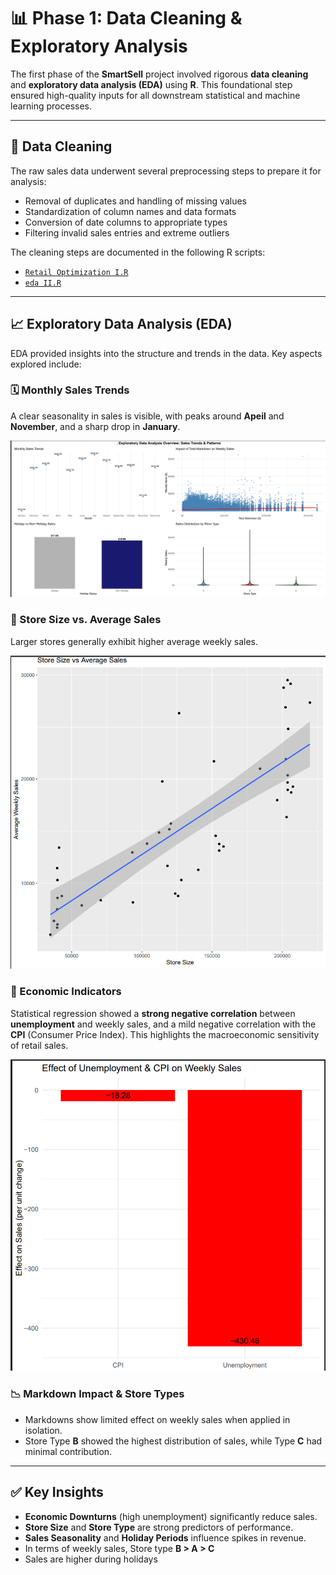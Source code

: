 # 📊 Phase 1: Data Cleaning & Exploratory Analysis

The first phase of the **SmartSell** project involved rigorous **data cleaning** and **exploratory data analysis (EDA)** using **R**. This foundational step ensured high-quality inputs for all downstream statistical and machine learning processes.

---

## 🧹 Data Cleaning

The raw sales data underwent several preprocessing steps to prepare it for analysis:

- Removal of duplicates and handling of missing values
- Standardization of column names and data formats
- Conversion of date columns to appropriate types
- Filtering invalid sales entries and extreme outliers

The cleaning steps are documented in the following R scripts:

- [`Retail Optimization I.R`](https://github.com/temidataspot/project-smartsell/blob/main/Data%20Cleaning%20%26%20Exploratory%20Analysis/Retail%20Optimization%20I.R)
- [`eda II.R`](https://github.com/temidataspot/project-smartsell/blob/main/Data%20Cleaning%20%26%20Exploratory%20Analysis/eda%20II.R)

---

## 📈 Exploratory Data Analysis (EDA)

EDA provided insights into the structure and trends in the data. Key aspects explored include:

### 🗓 Monthly Sales Trends
A clear seasonality in sales is visible, with peaks around **Apeil** and **November**, and a sharp drop in **January**.

![Monthly Sales Trends](https://github.com/temidataspot/project-smartsell/blob/main/Data%20Cleaning%20%26%20Exploratory%20Analysis/TotalEDA_SalesTrends.png)

### 🏪 Store Size vs. Average Sales
Larger stores generally exhibit higher average weekly sales.

![Store Size vs Average Sales](https://github.com/temidataspot/project-smartsell/blob/main/Data%20Cleaning%20%26%20Exploratory%20Analysis/StoreSize_AvgSales.png)

### 💸 Economic Indicators
Statistical regression showed a **strong negative correlation** between **unemployment** and weekly sales, and a mild negative correlation with the **CPI** (Consumer Price Index). This highlights the macroeconomic sensitivity of retail sales.

![Effect of Unemployment & CPI](https://github.com/temidataspot/project-smartsell/blob/main/Data%20Cleaning%20%26%20Exploratory%20Analysis/CPI_Unemployment.png)

### 📉 Markdown Impact & Store Types
- Markdowns show limited effect on weekly sales when applied in isolation.
- Store Type **B** showed the highest distribution of sales, while Type **C** had minimal contribution.
---

## ✅ Key Insights

- **Economic Downturns** (high unemployment) significantly reduce sales.
- **Store Size** and **Store Type** are strong predictors of performance.
- **Sales Seasonality** and **Holiday Periods** influence spikes in revenue.
- In terms of weekly sales, Store type **B > A > C**
- Sales are higher during holidays


